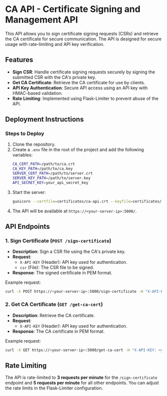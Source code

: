 
# CA API - Certificate Signing and Management API

This API allows you to sign certificate signing requests (CSRs) and retrieve the CA certificate for secure communication. The API is designed for secure usage with rate-limiting and API key verification.

## Features

- **Sign CSR**: Handle certificate signing requests securely by signing the submitted CSR with the CA's private key.
- **Get CA Certificate**: Retrieve the CA certificate for use by clients.
- **API Key Authentication**: Secure API access using an API key with HMAC-based validation.
- **Rate Limiting**: Implemented using Flask-Limiter to prevent abuse of the API.

## Deployment Instructions

### Steps to Deploy

1. Clone the repository.
2. Create a `.env` file in the root of the project and add the following variables:
   ```bash
   CA_CERT_PATH=/path/to/ca.crt
   CA_KEY_PATH=/path/to/ca.key
   SERVER_CERT_PATH=/path/to/server.crt
   SERVER_KEY_PATH=/path/to/server.key
   API_SECRET_KEY=your_api_secret_key

3. Start the server:
   ```bash
   gunicorn --certfile=certificates/ca-api.crt --keyfile=certificates/ca-api.key -w 1 -b 0.0.0.0:5000 app:app
   ```
4. The API will be available at `https://<your-server-ip>:5000/`.

## API Endpoints

### 1. Sign Certificate (`POST /sign-certificate`)

- **Description**: Sign a CSR file using the CA's private key.
- **Request**:
  - `X-API-KEY` (Header): API key used for authentication.
  - `csr` (File): The CSR file to be signed.
- **Response**: The signed certificate in PEM format.

Example request:
```bash
curl -X POST https://<your-server-ip>:5000/sign-certificate -H "X-API-KEY: <your-api-key>" -F "csr=@csr_file.pem"
```

### 2. Get CA Certificate (`GET /get-ca-cert`)

- **Description**: Retrieve the CA certificate.
- **Request**:
  - `X-API-KEY` (Header): API key used for authentication.
- **Response**: The CA certificate in PEM format.

Example request:
```bash
curl -X GET https://<your-server-ip>:5000/get-ca-cert -H "X-API-KEY: <your-api-key>"
```

## Rate Limiting

The API is rate-limited to **3 requests per minute** for the `/sign-certificate` endpoint and **5 requests per minute** for all other endpoints. You can adjust the rate limits in the Flask-Limiter configuration.
